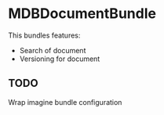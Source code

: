 # MDBDocumentBundle

This bundles features:
- Search of document
- Versioning for document


## TODO

Wrap imagine bundle configuration